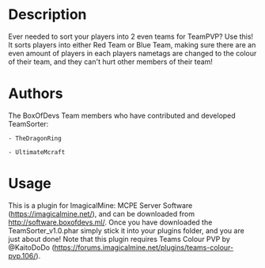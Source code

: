 Description
============
Ever needed to sort your players into 2 even teams for TeamPVP? Use this! It sorts players into either Red Team or Blue Team, making sure there are an even amount of players in each players nametags are changed to the colour of their team, and they can't hurt other members of their team!

Authors
========
The BoxOfDevs Team members who have contributed and developed TeamSorter:

    - TheDragonRing

    - UltimateMcraft

Usage
======
This is a plugin for ImagicalMine: MCPE Server Software (https://imagicalmine.net/), and can be downloaded from http://software.boxofdevs.ml/. Once you have downloaded the TeamSorter_v1.0.phar simply stick it into your plugins folder, and you are just about done! Note that this plugin requires Teams Colour PVP by @KaitoDoDo (https://forums.imagicalmine.net/plugins/teams-colour-pvp.106/).
